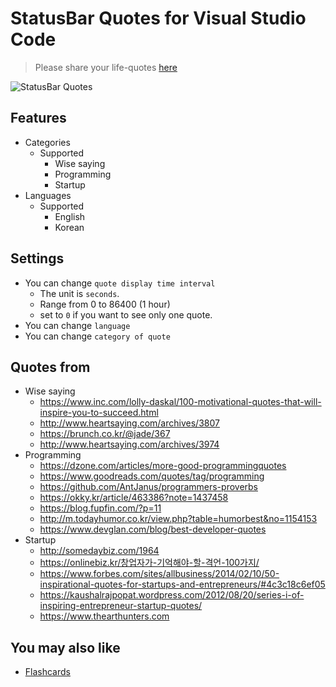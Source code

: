 # StatusBar Quotes for Visual Studio Code

> Please share your life-quotes [here](https://github.com/kim-sardine/statusbar-quotes/issues)

![StatusBar Quotes](https://raw.githubusercontent.com/kim-sardine/StatusBar-Quotes/master/assets/screenshot.gif)

## Features

- Categories
    - Supported
        - Wise saying
        - Programming
        - Startup
- Languages
    - Supported
        - English
        - Korean

## Settings

- You can change `quote display time interval`
    - The unit is `seconds`.
    - Range from 0 to 86400 (1 hour)
    - set to `0` if you want to see only one quote.
- You can change `language`
- You can change `category of quote`

## Quotes from

- Wise saying
    - https://www.inc.com/lolly-daskal/100-motivational-quotes-that-will-inspire-you-to-succeed.html
    - http://www.heartsaying.com/archives/3807
    - https://brunch.co.kr/@jade/367
    - http://www.heartsaying.com/archives/3974
- Programming
    - https://dzone.com/articles/more-good-programmingquotes
    - https://www.goodreads.com/quotes/tag/programming
    - https://github.com/AntJanus/programmers-proverbs
    - https://okky.kr/article/463386?note=1437458
    - https://blog.fupfin.com/?p=11
    - http://m.todayhumor.co.kr/view.php?table=humorbest&no=1154153
    - https://www.devglan.com/blog/best-developer-quotes
- Startup
    - http://somedaybiz.com/1964
    - https://onlinebiz.kr/창업자가-기억해야-할-격언-100가지/
    - https://www.forbes.com/sites/allbusiness/2014/02/10/50-inspirational-quotes-for-startups-and-entrepreneurs/#4c3c18c6ef05
    - https://kaushalrajpopat.wordpress.com/2012/08/20/series-i-of-inspiring-entrepreneur-startup-quotes/
    - https://www.thearthunters.com

## You may also like

- [Flashcards](https://marketplace.visualstudio.com/items?itemName=kim-sardine.flashcards)
